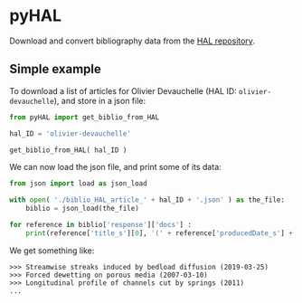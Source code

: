 # pyHAL

Download and convert bibliography data from the [HAL repository](https://hal.archives-ouvertes.fr/).

## Simple example

To download a list of articles for Olivier Devauchelle (HAL ID: `olivier-devauchelle`), and store in a json file:

```python
from pyHAL import get_biblio_from_HAL

hal_ID = 'olivier-devauchelle'

get_biblio_from_HAL( hal_ID )
```
We can now load the json file, and print some of its data:

```python
from json import load as json_load

with open( './biblio_HAL_article_' + hal_ID + '.json' ) as the_file:
    biblio = json_load(the_file)

for reference in biblio['response']['docs'] :
    print(reference['title_s'][0], '(' + reference['producedDate_s'] + ')')
```
We get something like:

```console
>>> Streamwise streaks induced by bedload diffusion (2019-03-25)
>>> Forced dewetting on porous media (2007-03-10)
>>> Longitudinal profile of channels cut by springs (2011)
...
```

